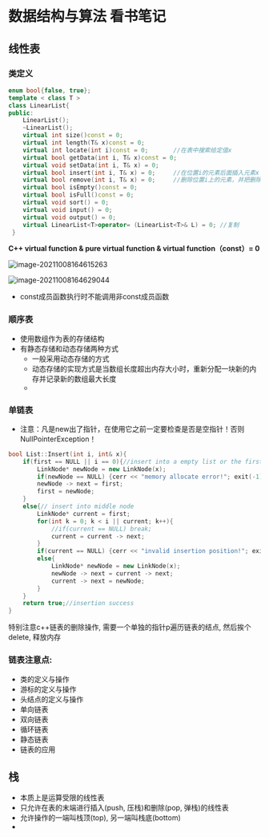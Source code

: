 # 数据结构与算法 看书笔记

## 线性表

### 类定义

```c++
enum bool{false, true};
template < class T >
class LinearList{
public:
    LinearList();
    ~LinearList();
    virtual int size()const = 0;
    virtual int length(T& x)const = 0;
    virtual int locate(int i)const = 0;       //在表中搜索给定值x
    virtual bool getData(int i, T& x)const = 0;
    virtual void setData(int i, T& x) = 0;
    virtual bool insert(int i, T& x) = 0;	  //在位置i的元素后面插入元素x
    virtual bool remove(int i, T& x) = 0;     //删除位置i上的元素，并把删除的元素以x返回
    virtual bool isEmpty()const = 0;
    virtual bool isFull()const = 0;
    virtual void sort() = 0;
    virtual void input() = 0;
    virtual void output() = 0;
    virtual LinearList<T>operator= (LinearList<T>& L) = 0; //复制
 }

```



**C++ virtual function & pure virtual function  & virtual function（const）= 0**

![image-20211008164615263](C:\Users\86186\AppData\Roaming\Typora\typora-user-images\image-20211008164615263.png)

![image-20211008164629044](C:\Users\86186\AppData\Roaming\Typora\typora-user-images\image-20211008164629044.png)

- const成员函数执行时不能调用非const成员函数



### 顺序表

- 使用数组作为表的存储结构
- 有静态存储和动态存储两种方式
  - 一般采用动态存储的方式
  - 动态存储的实现方式是当数组长度超出内存大小时，重新分配一块新的内存并记录新的数组最大长度
  - 

### 单链表

- 注意：凡是new出了指针，在使用它之前一定要检查是否是空指针！否则NullPointerException！

```c++
bool List::Insert(int i, int& x){
    if(first == NULL || i == 0){//insert into a empty list or the first node
        LinkNode* newNode = new LinkNode(x);
        if(newNode == NULL) {cerr << "memory allocate error!"; exit(-1);}
        newNode -> next = first;
        first = newNode;
    }
    else{// insert into middle node
        LinkNode* current = first;
        for(int k = 0; k < i || current; k++){
            //if(current == NULL) break;
            current = current -> next;
        }
        if(current == NULL) {cerr << "invalid insertion position!"; exit(-1);}
        else{
            LinkNode* newNode = new LinkNode(x);
            newNode -> next = current -> next;
            current -> next = newNode;
        }
    }
    return true;//insertion success
}
```

特别注意c++链表的删除操作, 需要一个单独的指针p遍历链表的结点, 然后挨个delete, 释放内存

### 链表注意点:

- 类的定义与操作
- 游标的定义与操作
- 头结点的定义与操作
- 单向链表
- 双向链表
- 循环链表
- 静态链表
- 链表的应用

## 栈

- 本质上是运算受限的线性表
- 只允许在表的末端进行插入(push, 压栈)和删除(pop, 弹栈)的线性表
- 允许操作的一端叫栈顶(top), 另一端叫栈底(bottom)
- 
